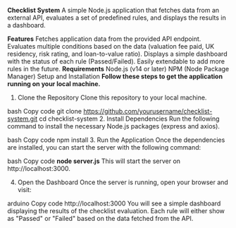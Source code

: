 **Checklist System**
A simple Node.js application that fetches data from an external API, evaluates a set of predefined rules, and displays the results in a dashboard.

**Features**
Fetches application data from the provided API endpoint.
Evaluates multiple conditions based on the data (valuation fee paid, UK residency, risk rating, and loan-to-value ratio).
Displays a simple dashboard with the status of each rule (Passed/Failed).
Easily extendable to add more rules in the future.
**Requirements**
Node.js (v14 or later)
NPM (Node Package Manager)
Setup and Installation
**Follow these steps to get the application running on your local machine.**

1. Clone the Repository
Clone this repository to your local machine.

bash
Copy code
git clone https://github.com/yourusername/checklist-system.git
cd checklist-system
2. Install Dependencies
Run the following command to install the necessary Node.js packages (express and axios).

bash
Copy code
npm install
3. Run the Application
Once the dependencies are installed, you can start the server with the following command:

bash
Copy code
**node server.js**
This will start the server on http://localhost:3000.

4. Open the Dashboard
Once the server is running, open your browser and visit:

arduino
Copy code
http://localhost:3000
You will see a simple dashboard displaying the results of the checklist evaluation. Each rule will either show as "Passed" or "Failed" based on the data fetched from the API.

